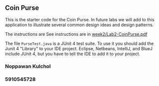 ## Coin Purse

This is the starter code for the Coin Purse.
In future labs we will add to this application
to illustrate several common design ideas and design patterns.

The instructions are See instructions are in [week2/Lab2-CoinPurse.pdf](https://skeoop.github.io/week2/Lab2-CoinPurse.pdf)

The file `PurseTest.java` is a JUnit 4 test suite.
To use it you should add the Junit 4 "Library" to your IDE project.
Eclipse, Netbeans, IntelliJ, and BlueJ include JUnit 4,
but you have to tell the IDE to add it to your project.

### Noppawan Kulchol
### 5910545728
